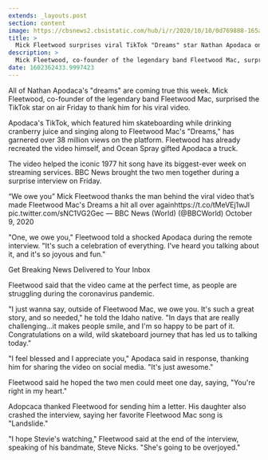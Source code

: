 ```yaml
--- 
extends: _layouts.post 
section: content 
image: https://cbsnews2.cbsistatic.com/hub/i/r/2020/10/10/0d769888-165a-4684-ae86-f518aa8a882f/thumbnail/1200x630/0b9838ba3736e218cefc6743f5e076ac/my-post-2020-10-10t110203-793.png 
title: > 
  Mick Fleetwood surprises viral TikTok "Dreams" star Nathan Apodaca on air: "We owe you." 
description: > 
  Mick Fleetwood, co-founder of the legendary band Fleetwood Mac, surprised the TikTok star on air Friday to thank him for his viral video.“We owe you” Mick Fleetwood thanks the man behind the viral video that’s made Fleetwood Mac's Dreams a hit all over againhttps://t.co/tMeVEj1wJl pic.twitter.com/sNC1VG2Gec — BBC News (World) (@BBCWorld) October 9, 2020"One, we owe you," Fleetwood told a shocked Apodaca during the remote interview."I just wanna say, outside of Fleetwood Mac, we owe you.Congratulations on a wild, wild skateboard journey that has led us to talking today."His daughter also crashed the interview, saying her favorite Fleetwood Mac song is "Landslide." 
date: 1602362433.9997423 
--- 
```

All of Nathan Apodaca's "dreams" are coming true this week. Mick Fleetwood, co-founder of the legendary band Fleetwood Mac, surprised the TikTok star on air Friday to thank him for his viral video.

Apodaca's TikTok, which featured him skateboarding while drinking cranberry juice and singing along to Fleetwood Mac's "Dreams," has garnered over 38 million views on the platform. Fleetwood has already recreated the video himself, and Ocean Spray gifted Apodaca a truck.

The video helped the iconic 1977 hit song have its biggest-ever week on streaming services. BBC News brought the two men together during a surprise interview on Friday.

“We owe you” Mick Fleetwood thanks the man behind the viral video that’s made Fleetwood Mac's Dreams a hit all over againhttps://t.co/tMeVEj1wJl pic.twitter.com/sNC1VG2Gec — BBC News (World) (@BBCWorld) October 9, 2020

"One, we owe you," Fleetwood told a shocked Apodaca during the remote interview. "It's such a celebration of everything. I've heard you talking about it, and it's so joyous and fun."

Get Breaking News Delivered to Your Inbox

Fleetwood said that the video came at the perfect time, as people are struggling during the coronavirus pandemic.

"I just wanna say, outside of Fleetwood Mac, we owe you. It's such a great story, and so needed," he told the Idaho native. "In days that are really challenging…it makes people smile, and I'm so happy to be part of it. Congratulations on a wild, wild skateboard journey that has led us to talking today."

"I feel blessed and I appreciate you," Apodaca said in response, thanking him for sharing the video on social media. "It's just awesome."

Fleetwood said he hoped the two men could meet one day, saying, "You're right in my heart."

Adopcaca thanked Fleetwood for sending him a letter. His daughter also crashed the interview, saying her favorite Fleetwood Mac song is "Landslide."

"I hope Stevie's watching," Fleetwood said at the end of the interview, speaking of his bandmate, Steve Nicks. "She's going to be overjoyed."